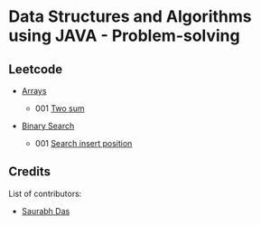 # Data Structures and Algorithms using JAVA - Problem-solving

## Leetcode

- [Arrays]()
    - 001 [Two sum](https://leetcode.com/problems/two-sum/description/) 


- [Binary Search]() 
    - 001 [Search insert position](https://leetcode.com/problems/search-insert-position/description/)

## Credits
List of contributors:
- [Saurabh Das](dsumansaurabh@gmail.com)

